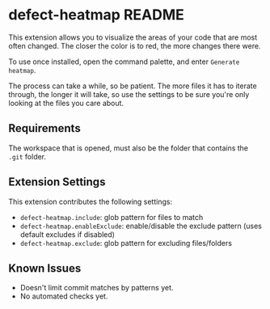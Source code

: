 # defect-heatmap README

This extension allows you to visualize the areas of your code that are most often changed. The closer the color is to red, the more changes there were.

To use once installed, open the command palette, and enter `Generate heatmap`.

The process can take a while, so be patient. The more files it has to iterate through, the longer it will take, so use the settings to be sure you're only looking at the files you care about.

## Requirements

The workspace that is opened, must also be the folder that contains the `.git` folder.

## Extension Settings

This extension contributes the following settings:

* `defect-heatmap.include`: glob pattern for files to match
* `defect-heatmap.enableExclude`: enable/disable the exclude pattern (uses default excludes if disabled)
* `defect-heatmap.exclude`: glob pattern for excluding files/folders

## Known Issues

* Doesn't limit commit matches by patterns yet.
* No automated checks yet.
